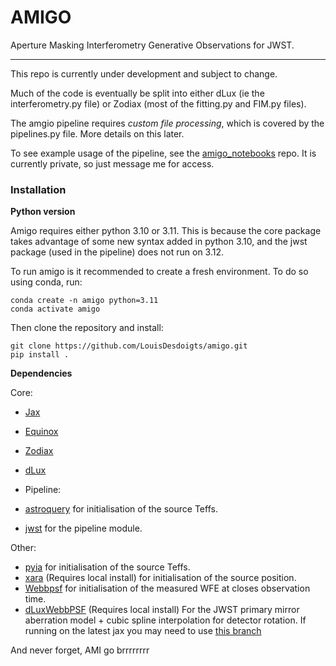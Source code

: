 # AMIGO

Aperture Masking Interferometry Generative Observations for JWST.

---

This repo is currently under development and subject to change.

Much of the code is eventually be split into either dLux (ie the interferometry.py file) or Zodiax (most of the fitting.py and FIM.py files).

The amgio pipeline requires _custom file processing_, which is covered by the pipelines.py file. More details on this later.

To see example usage of the pipeline, see the [amigo_notebooks](https://github.com/LouisDesdoigts/amigo_notebooks) repo. It is currently private, so just message me for access.

### Installation

**Python version**

Amigo requires either python 3.10 or 3.11. This is because the core package takes advantage of some new syntax added in python 3.10, and the jwst package (used in the pipeline) does not run on 3.12.

To run amigo is it recommended to create a fresh environment. To do so using conda, run:

```
conda create -n amigo python=3.11
conda activate amigo
```

Then clone the repository and install:

```
git clone https://github.com/LouisDesdoigts/amigo.git
pip install .
```

**Dependencies**

Core:

- [Jax](https://github.com/google/jax)
- [Equinox](https://github.com/patrick-kidger/equinox)
- [Zodiax](https://github.com/LouisDesdoigts/zodiax)
- [dLux](https://github.com/LouisDesdoigts/dLux)

- Pipeline:

- [astroquery](https://github.com/astropy/astroquery) for initialisation of the source Teffs.
- [jwst](https://jwst-pipeline.readthedocs.io/en/latest/getting_started/install.html) for the pipeline module.

Other:

- [pyia](https://github.com/adrn/pyia) for initialisation of the source Teffs.
- [xara](https://github.com/fmartinache/xara) (Requires local install) for initialisation of the source position.
- [Webbpsf](https://github.com/spacetelescope/webbpsf) for initialisation of the measured WFE at closes observation time.
- [dLuxWebbPSF](https://github.com/itroitskaya/dLuxWebbpsf) (Requires local install) For the JWST primary mirror aberration model + cubic spline interpolation for detector rotation. If running on the latest jax you may need to use [this branch](https://github.com/itroitskaya/dLuxWebbpsf/pull/24)

And never forget, AMI go brrrrrrrr
